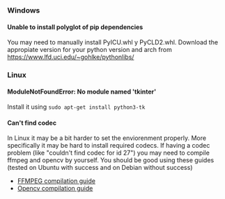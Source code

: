 ### Windows
#### Unable to install polyglot of pip dependencies
You may need to manually install PyICU.whl y PyCLD2.whl. Download the appropiate version for your python version and arch from https://www.lfd.uci.edu/~gohlke/pythonlibs/

### Linux

#### ModuleNotFoundError: No module named 'tkinter'
Install it using `sudo apt-get install python3-tk`

#### Can't find codec
In Linux it may be a bit harder to set the enviorenment properly. More specifically it may be hard to install required codecs.
If having a codec problem (like "couldn't find codec for id 27") you may need to compile ffmpeg and opencv by yourself.
You should be good using these guides (tested on Ubuntu with success and on Debian without success)
  - [FFMPEG compilation guide](https://trac.ffmpeg.org/wiki/CompilationGuide/Ubuntu)
  - [Opencv compilation guide](https://docs.opencv.org/master/d2/de6/tutorial_py_setup_in_ubuntu.html)